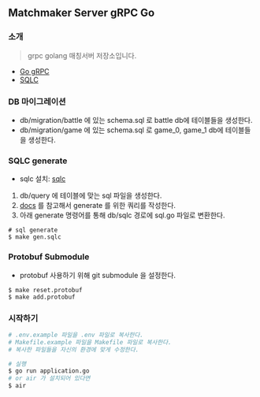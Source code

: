 ## Matchmaker Server gRPC Go

### 소개
> grpc golang 매칭서버 저장소입니다.
- [Go gRPC](https://grpc.io/docs/languages/go/quickstart)
- [SQLC](https://github.com/kyleconroy/sqlc)

### DB 마이그레이션
- db/migration/battle 에 있는 schema.sql 로 battle db에 테이블들을 생성한다.
- db/migration/game 에 있는 schema.sql 로 game_0, game_1 db에 테이블들을 생성한다.

### SQLC generate
- sqlc 설치: [sqlc](https://docs.sqlc.dev/en/latest/overview/install.html)
1. db/query 에 테이블에 맞는 sql 파일을 생성한다.
2. [docs](https://docs.sqlc.dev/en/latest/index.html#) 를 참고해서 generate 를 위한 쿼리를 작성한다.
3. 아래 generate 명령어를 통해 db/sqlc 경로에 sql.go 파일로 변환한다.
```shell
# sql generate
$ make gen.sqlc
```

### Protobuf Submodule
- protobuf 사용하기 위해 git submodule 을 설정한다.
```shell
$ make reset.protobuf
$ make add.protobuf
```

### 시작하기
```bash
# .env.example 파일을 .env 파일로 복사한다.
# Makefile.example 파일을 Makefile 파일로 복사한다.
# 복사한 파일들을 자신의 환경에 맞게 수정한다.

# 실행
$ go run application.go
# or air 가 설치되어 있다면
$ air
```
